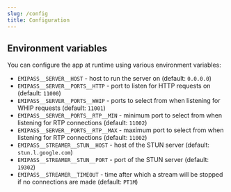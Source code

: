 ```yaml
---
slug: /config
title: Configuration
---
```


## Environment variables

You can configure the app at runtime using various environment variables:

- `EMIPASS__SERVER__HOST` -
  host to run the server on
  (default: `0.0.0.0`)
- `EMIPASS__SERVER__PORTS__HTTP` -
  port to listen for HTTP requests on
  (default: `11000`)
- `EMIPASS__SERVER__PORTS__WHIP` -
  ports to select from when listening for WHIP requests
  (default: `11001`)
- `EMIPASS__SERVER__PORTS__RTP__MIN` -
  minimum port to select from when listening for RTP connections
  (default: `11002`)
- `EMIPASS__SERVER__PORTS__RTP__MAX` -
  maximum port to select from when listening for RTP connections
  (default: `11002`)
- `EMIPASS__STREAMER__STUN__HOST` -
  host of the STUN server
  (default: `stun.l.google.com`)
- `EMIPASS__STREAMER__STUN__PORT` -
  port of the STUN server
  (default: `19302`)
- `EMIPASS__STREAMER__TIMEOUT` -
  time after which a stream will be stopped if no connections are made
  (default: `PT1M`)
